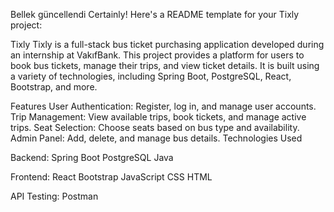 
Bellek güncellendi
Certainly! Here's a README template for your Tixly project:

Tixly
Tixly is a full-stack bus ticket purchasing application developed during an internship at VakıfBank. This project provides a platform for users to book bus tickets, manage their trips, and view ticket details. It is built using a variety of technologies, including Spring Boot, PostgreSQL, React, Bootstrap, and more.

Features
User Authentication: Register, log in, and manage user accounts.
Trip Management: View available trips, book tickets, and manage active trips.
Seat Selection: Choose seats based on bus type and availability.
Admin Panel: Add, delete, and manage bus details.
Technologies Used

Backend:
Spring Boot
PostgreSQL
Java

Frontend:
React
Bootstrap
JavaScript
CSS
HTML

API Testing:
Postman
